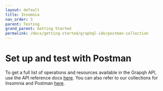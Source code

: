 ```yaml
---
layout: default
title: Insomnia
nav_order: 3
parent: Testing
grand_parent: Getting Started
permalink: /docs/getting-started/graphql-ide/postman-collection
---
```


# Set up and test with Postman 

To get a full list of operations and resources available in the Grapqh API, use the API reference docs [here](). You can also refer to our collections for Insomnia and Postman [here](). 
 
